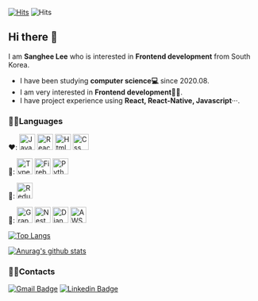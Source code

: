 [![Hits](https://hits.seeyoufarm.com/api/count/incr/badge.svg?url=https%3A%2F%2Fgithub.com%2Fsanghee-dev&count_bg=%2379C83D&title_bg=%23555555&icon=&icon_color=%23E7E7E7&title=hits&edge_flat=false)](https://hits.seeyoufarm.com) ![Hits](https://img.shields.io/github/followers/sanghee-dev?label=Follow)

## Hi there 👋

I am **Sanghee Lee** who is interested in **Frontend development** from South Korea.

- I have been studying **computer science:computer:** since 2020.08.
- I am very interested in **Frontend development**👩‍💻.
- I have project experience using **React, React-Native, Javascript**···.

### 🙆‍♀Languages

❤️: <img alt="JavaScript" src="https://user-images.githubusercontent.com/13250888/53627364-a16d0100-3c4b-11e9-84e2-a8c2f7311695.png" width="32" height="32"/> <img alt="React" src="https://user-images.githubusercontent.com/13250888/62798586-90d58680-bb19-11e9-9a82-9762725abede.png" width="32" height="32"/> <img alt="Html" src="https://user-images.githubusercontent.com/13250888/53627363-a16d0100-3c4b-11e9-8238-56153fb041e4.png" width="32" height="32"/> <img alt="Css" src="https://user-images.githubusercontent.com/61302874/99525171-cf284980-29dc-11eb-91ea-412ee2f0c910.png" width="32" height="32"/> 

🧡: <img alt="TypeScript" src="https://user-images.githubusercontent.com/61302874/104692864-0486b480-574c-11eb-9514-b527238e4715.png" width="32" height="32"/> <img alt="Firebase" src="https://user-images.githubusercontent.com/61302874/103174001-ed1d7f80-48a1-11eb-922d-e33ae18dae9a.png" width="32" height="32"/> <img alt="Python" src="https://upload.wikimedia.org/wikipedia/commons/thumb/c/c3/Python-logo-notext.svg/768px-Python-logo-notext.svg.png" width="32" height="32"/>

💛: <img alt="Redux" src="https://user-images.githubusercontent.com/61302874/105501958-38dc1100-5d08-11eb-9b80-21a9f30dea71.png" width="32" height="32"/> 

🤍: <img alt="GraphQL" src="https://user-images.githubusercontent.com/61302874/105507067-1816ba00-5d0e-11eb-9245-a1573de285d5.png" width="32" height="32"/> <img alt="NestJS" src="https://user-images.githubusercontent.com/61302874/105507120-29f85d00-5d0e-11eb-8ec2-ef3c2a8ef7aa.png" width="32" height="32"/> <img alt="Django" src="https://user-images.githubusercontent.com/61302874/105507388-7774ca00-5d0e-11eb-9515-355c4b0d1846.png" width="32" height="32"/> <img alt="AWS" src="https://user-images.githubusercontent.com/61302874/105507519-a2f7b480-5d0e-11eb-9086-c77e25c130df.png" width="32" height="32"/>

[![Top Langs](https://github-readme-stats.vercel.app/api/top-langs/?username=sanghee-dev&layout=compact)](https://github.com/anuraghazra/github-readme-stats)

[![Anurag's github stats](https://github-readme-stats.vercel.app/api?username=sanghee-dev&show_icons=true)](https://github.com/anuraghazra/github-readme-stats)

### 🙆‍♀Contacts

[![Gmail Badge](https://img.shields.io/badge/Gmail-d14836?style=flat-square&logo=Gmail&logoColor=white&link=mailto:leeesangheee@gmail.com)](mailto:leeesangheee@gmail.com) [![Linkedin Badge](https://img.shields.io/badge/-LinkedIn-blue?style=flat-square&logo=Linkedin&logoColor=white&link=https://www.linkedin.com/in/sanghee-lee-52ba5a1a8)](https://www.linkedin.com/in/sanghee-lee-52ba5a1a8)
